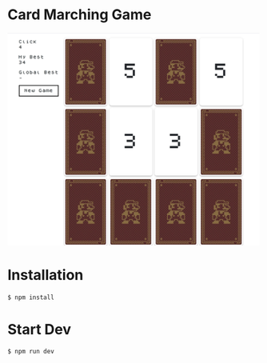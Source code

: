 # Card Marching Game
![preview](./public/screen-shot-1.png)

# Installation
```sh
$ npm install
```

# Start Dev
```sh
$ npm run dev
```
